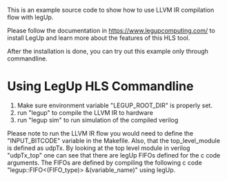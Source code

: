 This is an example source code to show how to use LLVM IR compilation flow with legUp. 

Please follow the documentation in https://www.legupcomputing.com/ to install LegUp and learn more about the features of this HLS tool.

After the installation is done, you can try out this example only through commandline.

# Using LegUp HLS Commandline
1. Make sure environment variable "LEGUP_ROOT_DIR" is properly set. 
2. run "legup" to compile the LLVM IR to hardware
3. run "legup sim" to run simulation of the compiled verilog

Please note to run the LLVM IR flow you would need to define the "INPUT_BITCODE" variable in the Makefile. Also, that the top_level_module is defined as udpTx. By looking at the top level module in verilog "udpTx_top" one can see that there are legUp FIFOs defined for the c code arguments. The FIFOs are defined by compiling the following c code "legup::FIFO<(FIFO_type)> &(variable_name)" using legUp.
